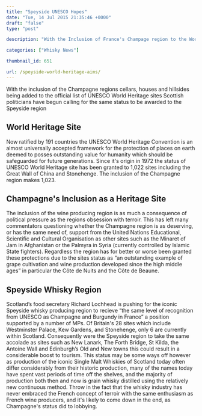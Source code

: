 ```yaml
---
title: "Speyside UNESCO Hopes"
date: "Tue, 14 Jul 2015 21:35:46 +0000"
draft: "false"
type: "post"

description: "With the Inclusion of France's Champage region to the World Heritage list, Scotland's Speyside whisky region has its eyes on equal status, find out more with Uisce Beatha"

categories: ["Whisky News"]

thumbnail_id: 651

url: /speyside-world-heritage-aims/
---
```


With the inclusion of the Champagne regions cellars, houses and hillsides being added to the official list of UNESCO World Heritage sites Scottish politicians have begun calling for the same status to be awarded to the Speyside region
<h2>World Heritage Site</h2>
Now ratified by 191 countries the UNESCO World Heritage Convention is an almost universally accepted framework for the protection of places on earth deemed to posses outstanding value for humanity which should be safeguarded for future generations.
Since it's origin in 1972 the status of UNESCO World Heritage site has been granted to 1,022 sites including the Great Wall of China and Stonehenge. The inclusion of the Champagne region makes 1,023.
<h2>Champagne's Inclusion as a Heritage Site</h2>
The inclusion of the wine producing region is as much a consequence of political pressure as the regions obsession with terroir. This has left many commentators questioning whether the Champagne region is as deserving, or has the same need of, support from the United Nations Educational, Scientific and Cultural Organisation as other sites such as the Minaret of Jam in Afghanistan or the Palmyra in Syria (currently controlled by Islamic State fighters).
Regardless the region has for better or worse been granted these protections due to the sites status as “an outstanding example of grape cultivation and wine production developed since the high middle ages” in particular the Côte de Nuits and the Côte de Beaune.
<h2>Speyside Whisky Region</h2>
Scotland’s food secretary Richard Lochhead is pushing for the iconic Speyside whisky producing region to recieve “the same level of recognition from UNESCO as Champagne and Burgundy in France” a position supported by a number of MPs.
Of Britain's 28 sites which include Westminster Palace, Kew Gardens, and Stonehenge, only 6 are currently within Scotland. Consequently were the Speyside region to take the same accolade as sites such as New Lanark, The Forth Bridge, St Kilda, the Antoine Wall and Edinburgh’s Old and New towns this could result in a considerable boost to tourism.
This status may be some ways off however as production of the iconic Single Malt Whiskies of Scotland today often differ considerably from their historic production, many of the names today have spent vast periods of time off the shelves, and the majority of production both then and now is grain whisky distilled using the relatively new continuous method. Throw in the fact that the whisky industry has never embraced the French concept of terroir with the same enthusiasm as French wine producers, and it's likely to come down in the end, as Champagne's status did to lobbying.
